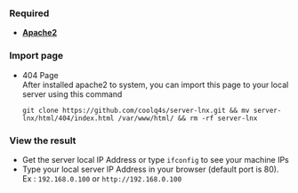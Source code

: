 ### Required
- **[Apache2](https://github.com/coolq4s/server-lnx/blob/25cbaca85fdcb2983960329e531d5780068e9867/apache2/README.md)**

### Import page

- 404 Page \
  After installed apache2 to system, you can import this page to your local server using this command
  ```
  git clone https://github.com/coolq4s/server-lnx.git && mv server-lnx/html/404/index.html /var/www/html/ && rm -rf server-lnx
  ```

### View the result
- Get the server local IP Address or type `ifconfig` to see your machine IPs
- Type your local server IP Address in your browser (default port is 80). Ex : `192.168.0.100` or `http://192.168.0.100`